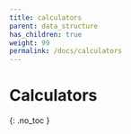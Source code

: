 ```yaml
---
title: calculators
parent: data_structure
has_children: true
weight: 99
permalink: /docs/calculators
---
```

# Calculators
{: .no_toc }    

<!-- ## Table of contents -->
<!-- {: .no_toc .text-delta } -->
<!-- 
1. TOC
{:toc} -->

<!-- ## Series of calucator problems -->
<!-- [224. Basic Calculator](/docs/224) -->



